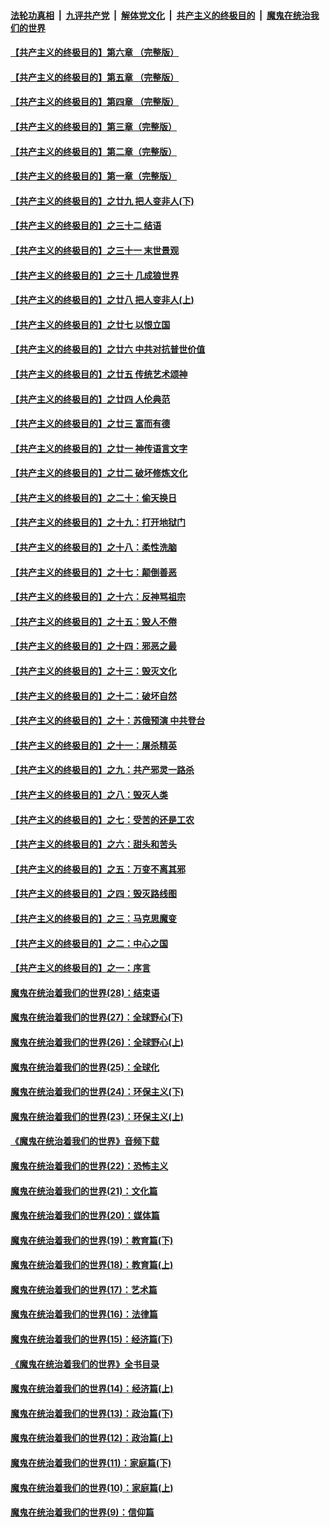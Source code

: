

####  [法轮功真相](../../../../basic/blob/master/README.md?t=07081431) &nbsp;|&nbsp; [九评共产党](../../../../9ping.md/blob/master/README.md?t=07081431) &nbsp;|&nbsp; [解体党文化](../../../../jtdwh.md/blob/master/README.md?t=07081431)  &nbsp;|&nbsp; [共产主义的终极目的](../../../../gczydzjmd.md/blob/master/README.md?t=07081431) &nbsp;|&nbsp; [魔鬼在统治我们的世界](../../../../mgztzwmdsj.md/blob/master/README.md?t=07081431) 

#### [【共产主义的终极目的】第六章 （完整版）](../pages/nsc422/n11428913.md?t=07081431) 

#### [【共产主义的终极目的】第五章 （完整版）](../pages/nsc422/n11428912.md?t=07081431) 

#### [【共产主义的终极目的】第四章 （完整版）](../pages/nsc422/n11428907.md?t=07081431) 

#### [【共产主义的终极目的】第三章（完整版）](../pages/nsc422/n11428848.md?t=07081431) 

#### [【共产主义的终极目的】第二章（完整版）](../pages/nsc422/n11428831.md?t=07081431) 

#### [【共产主义的终极目的】第一章（完整版）](../pages/nsc422/n11417651.md?t=07081431) 

#### [【共产主义的终极目的】之廿九 把人变非人(下)](../pages/nsc422/n11344140.md?t=07081431) 

#### [【共产主义的终极目的】之三十二 结语](../pages/nsc422/n11360535.md?t=07081431) 

#### [【共产主义的终极目的】之三十一 末世景观](../pages/nsc422/n11351129.md?t=07081431) 

#### [【共产主义的终极目的】之三十 几成狼世界](../pages/nsc422/n11348280.md?t=07081431) 

#### [【共产主义的终极目的】之廿八 把人变非人(上)](../pages/nsc422/n11340492.md?t=07081431) 

#### [【共产主义的终极目的】之廿七 以恨立国](../pages/nsc422/n11336944.md?t=07081431) 

#### [【共产主义的终极目的】之廿六 中共对抗普世价值](../pages/nsc422/n11324785.md?t=07081431) 

#### [【共产主义的终极目的】之廿五 传统艺术颂神](../pages/nsc422/n11296396.md?t=07081431) 

#### [【共产主义的终极目的】之廿四 人伦典范](../pages/nsc422/n11296397.md?t=07081431) 

#### [【共产主义的终极目的】之廿三 富而有德](../pages/nsc422/n11283598.md?t=07081431) 

#### [【共产主义的终极目的】之廿一 神传语言文字](../pages/nsc422/n11263265.md?t=07081431) 

#### [【共产主义的终极目的】之廿二 破坏修炼文化](../pages/nsc422/n11245728.md?t=07081431) 

#### [【共产主义的终极目的】之二十：偷天换日](../pages/nsc422/n11238846.md?t=07081431) 

#### [【共产主义的终极目的】之十九：打开地狱门](../pages/nsc422/n11206376.md?t=07081431) 

#### [【共产主义的终极目的】之十八：柔性洗脑](../pages/nsc422/n11199994.md?t=07081431) 

#### [【共产主义的终极目的】之十七：颠倒善恶](../pages/nsc422/n11179782.md?t=07081431) 

#### [【共产主义的终极目的】之十六：反神骂祖宗](../pages/nsc422/n11166798.md?t=07081431) 

#### [【共产主义的终极目的】之十五：毁人不倦](../pages/nsc422/n11166792.md?t=07081431) 

#### [【共产主义的终极目的】之十四：邪恶之最](../pages/nsc422/n11150249.md?t=07081431) 

#### [【共产主义的终极目的】之十三：毁灭文化](../pages/nsc422/n11135227.md?t=07081431) 

#### [【共产主义的终极目的】之十二：破坏自然](../pages/nsc422/n11135214.md?t=07081431) 

#### [【共产主义的终极目的】之十：苏俄预演 中共登台](../pages/nsc422/n11118424.md?t=07081431) 

#### [【共产主义的终极目的】之十一：屠杀精英](../pages/nsc422/n11118442.md?t=07081431) 

#### [【共产主义的终极目的】之九：共产邪灵一路杀](../pages/nsc422/n11114139.md?t=07081431) 

#### [【共产主义的终极目的】之八：毁灭人类](../pages/nsc422/n11108503.md?t=07081431) 

#### [【共产主义的终极目的】之七：受苦的还是工农](../pages/nsc422/n11101809.md?t=07081431) 

#### [【共产主义的终极目的】之六：甜头和苦头](../pages/nsc422/n11096971.md?t=07081431) 

#### [【共产主义的终极目的】之五：万变不离其邪](../pages/nsc422/n11091285.md?t=07081431) 

#### [【共产主义的终极目的】之四：毁灭路线图](../pages/nsc422/n11086284.md?t=07081431) 

#### [【共产主义的终极目的】之三：马克思魔变](../pages/nsc422/n11061941.md?t=07081431) 

#### [【共产主义的终极目的】之二：中心之国](../pages/nsc422/n11047728.md?t=07081431) 

#### [【共产主义的终极目的】之一：序言](../pages/nsc422/n11086077.md?t=07081431) 

#### [魔鬼在统治着我们的世界(28)：结束语](../pages/nsc422/n10936246.md?t=07081431) 

#### [魔鬼在统治着我们的世界(27)：全球野心(下)](../pages/nsc422/n10928319.md?t=07081431) 

#### [魔鬼在统治着我们的世界(26)：全球野心(上)](../pages/nsc422/n10900318.md?t=07081431) 

#### [魔鬼在统治着我们的世界(25)：全球化](../pages/nsc422/n10788205.md?t=07081431) 

#### [魔鬼在统治着我们的世界(24)：环保主义(下)](../pages/nsc422/n10695307.md?t=07081431) 

#### [魔鬼在统治着我们的世界(23)：环保主义(上)](../pages/nsc422/n10688613.md?t=07081431) 

#### [《魔鬼在统治着我们的世界》音频下载](../pages/nsc422/n10635553.md?t=07081431) 

#### [魔鬼在统治着我们的世界(22)：恐怖主义](../pages/nsc422/n10614727.md?t=07081431) 

#### [魔鬼在统治着我们的世界(21)：文化篇](../pages/nsc422/n10597706.md?t=07081431) 

#### [魔鬼在统治着我们的世界(20)：媒体篇](../pages/nsc422/n10586579.md?t=07081431) 

#### [魔鬼在统治着我们的世界(19)：教育篇(下)](../pages/nsc422/n10564808.md?t=07081431) 

#### [魔鬼在统治着我们的世界(18)：教育篇(上)](../pages/nsc422/n10526970.md?t=07081431) 

#### [魔鬼在统治着我们的世界(17)：艺术篇](../pages/nsc422/n10499093.md?t=07081431) 

#### [魔鬼在统治着我们的世界(16)：法律篇](../pages/nsc422/n10485969.md?t=07081431) 

#### [魔鬼在统治着我们的世界(15)：经济篇(下)](../pages/nsc422/n10469975.md?t=07081431) 

#### [《魔鬼在统治着我们的世界》全书目录](../pages/nsc422/n10464261.md?t=07081431) 

#### [魔鬼在统治着我们的世界(14)：经济篇(上)](../pages/nsc422/n10457370.md?t=07081431) 

#### [魔鬼在统治着我们的世界(13)：政治篇(下)](../pages/nsc422/n10448270.md?t=07081431) 

#### [魔鬼在统治着我们的世界(12)：政治篇(上)](../pages/nsc422/n10444576.md?t=07081431) 

#### [魔鬼在统治着我们的世界(11)：家庭篇(下)](../pages/nsc422/n10440961.md?t=07081431) 

#### [魔鬼在统治着我们的世界(10)：家庭篇(上)](../pages/nsc422/n10435448.md?t=07081431) 

#### [魔鬼在统治着我们的世界(9)：信仰篇](../pages/nsc422/n10432159.md?t=07081431) 

